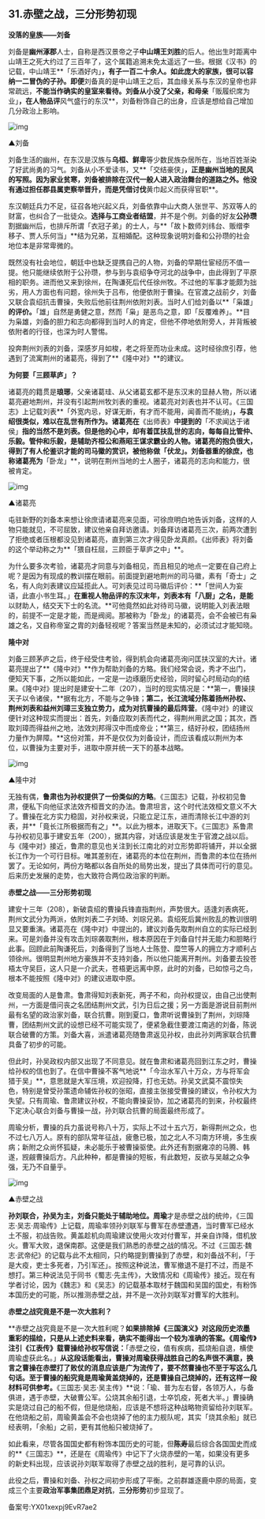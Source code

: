 ## 31.赤壁之战，三分形势初现
**没落的皇族——刘备**


刘备是**幽州涿郡**人士，自称是西汉景帝之子**中山靖王刘胜**的后人。他出生时距离中山靖王之死大约过了三百年了，这个属籍追溯未免太遥远了一些。根据《汉书》的记载，中山靖王**「乐酒好内」**，有子一百二十余人。如此庞大的家族，很可以容纳一二冒伪的子孙。即便**刘备真的是中山靖王之后，其血缘关系与东汉的皇帝也非常疏远，**不能当作确实的皇室来看待。刘备从小没了父亲，和母亲**「贩履织席为业」**，在人物品评**风气盛行的东汉**，刘备粉饰自己的出身，应该是想给自己增加几分政治上影响。


![img](https://pic2.zhimg.com/v2-edb899e926ab5c36d84276bd28cb0ca9.webp)

▲刘备


刘备生活的幽州，在东汉是汉族与**乌桓、鲜卑**等少数民族杂居所在，当地百姓渐染了好武尚勇的习气。刘备从小不爱读书，又**「交结豪侠」**，正是幽州当地的民风的写照。因为家业贫寒，刘备被排除在汉代一般人进入政治舞台的道路之外。他没有通过担任郡县属吏察举晋升，而是凭借讨伐**黄巾起义而获得官职**。


东汉朝廷兵力不足，征召各地兴起义兵，刘备依靠中山大商人张世平、苏双等人的财富，也纠合了一批徒众。**选择与工商业者结盟**，并不是个例。刘备的好友**公孙瓒**割据幽州后，也排斥所谓「衣冠子弟」的士人，与**「故卜数师刘纬台、贩缯李移子、贾人乐何当」**结为兄弟，互相婚配。这种现象说明刘备和公孙瓒的社会地位本是非常卑微的。


既然没有社会地位，朝廷中也缺乏提携自己的人物，刘备的早期仕宦经历不值一提。他只能继续依附于公孙瓒，参与到与袁绍争夺河北的战争中，由此得到了平原相的职务。进而他又来到徐州，在陶谦死后代任徐州牧。不过他的军事才能颇为拙劣，用人方面也有问题，徐州失于吕布，他便依附于曹操。在官渡之战前夕，刘备又联合袁绍抗击曹操，失败后他前往荆州依附刘表。当时人们给刘备以**「枭雄」**的评价。**「雄」自然是勇健之意，然而「枭」是恶鸟之意，即「反覆难养」。**目为枭雄，刘备的胆力和志向都得到当时人的肯定，但他不停地依附旁人，并背叛被依附者的行径，也深为时人警惕。


投奔荆州刘表的刘备，深感岁月如梭，老之将至而功业未成。这时经徐庶引荐，他遇到了流寓荆州的诸葛亮，得到了**《隆中对》**的建议。


**为何要「三顾草庐」？**


诸葛亮的籍贯是**琅琊**，父亲诸葛珪、从父诸葛玄都不是东汉末的显赫人物，所以诸葛亮避地荆州，并没有引起荆州牧刘表的重视。诸葛亮对刘表也并不认可。《三国志》上记载刘表**「外宽内忌，好谋无断，有才而不能用，闻善而不能纳」**，与袁绍很类似，难以在乱世有所作为。诸葛亮在**《出师表》**中提到的**「不求闻达于诸侯」**指的当然不是刘表。但是他的心中，却有着匡扶乱世的志向，每每自比管仲、乐毅。管仲和乐毅，是辅助齐桓公和燕昭王谋求霸业的人物。诸葛亮的抱负很大，得到了有人伦鉴识才能的司马徽的赏识，被他称做「伏龙」。刘备器重的徐庶，也称诸葛亮为**「卧龙」**，说明在荆州当地的士人圈子，诸葛亮的志向和能力，很被肯定。


![img](https://pic2.zhimg.com/v2-87b4e6fe84a971f18aa5aa02e78389ee.webp)

▲诸葛亮


屯驻新野的刘备本来想让徐庶请诸葛亮来见面，可徐庶明白地告诉刘备，这样的人物只能就见，不可屈致，建议他亲自拜访邀请。刘备拜访诸葛亮三次，前两次遭到了拒绝或者压根都没见到诸葛亮，直到第三次才得见卧龙真颜。《出师表》将刘备的这个举动称之为**「猥自枉屈，三顾臣于草庐之中」**。


为什么要多次考验，诸葛亮才同意与刘备相见，而且相见的地点一定要在自己府上呢？是因为有现成的教训摆在眼前。前面提到避地荆州的司马徽，素有「奇士」之名，有人向刘表建议应延揽此人。可刘表见过司马徽后评价：**「世间人为妄语，此直小书生耳。」**在重视人物品评的东汉末年，刘表本有「八厨」之名，是能**以财助人，结交天下士的名流。**可他竟然如此对待司马徽，说明能入刘表法眼的，前提不一定是才能，而是阀阅。那被称为「卧龙」的诸葛亮，会不会被已有枭雄之名，又自称帝室之胄的刘备轻视呢？答案当然是未知的，必须试过才能知晓。


**隆中对**


刘备三顾茅庐之后，终于经受住考验，得到机会向诸葛亮询问匡扶汉室的大计。诸葛亮提出了**《隆中对》**作为帮助刘备的方略。我们经常会说，秀才不出门，便知天下事，之所以能如此，一定是一边琢磨历史经验，同时留心时局动向的结果。《隆中对》提出时是建安十二年（207），当时的现实情况是：**第一，曹操挟天子以令诸侯，**据有北方，不能与之争锋；**第二，长江流域分陈着扬州孙权、荆州刘表和益州刘璋三支独立势力，成为对抗曹操的最后阵营**。《隆中对》的建议便针对这种现实而提出：首先，刘备应取刘表而代之，得荆州用武之国；其次，西取刘璋而得益州之地，法效刘邦得汉中而成帝业；**第三，结好孙权，团结扬州力量作为屏障。**这份对策，并不是仅仅为刘备设计，而应该看成以荆州为本位，以曹操为主要对手，进取中原并统一天下的基本战略。


![img](https://pic4.zhimg.com/v2-4d94f4a16913813d4bc84468e6722444.webp)

▲隆中对


无独有偶，**鲁肃也为孙权提供了一份类似的方略**。《三国志》记载，孙权初见鲁肃，便私下向他征求法效齐桓晋文的办法。鲁肃坦言，这个时代法效桓文意义不大了。曹操在北方实力稳固，对孙权来说，只能立足江东，进而清除长江中游的刘表，并**「竟长江所极据而有之」**。以此为根本，进取天下。《三国志》系鲁肃与孙权初见事于建安五年（200），据其内容，对话应该是发生于官渡之战以后。与《隆中对》接近，鲁肃的意见也关注到长江南北的对立形势即将铺开，并以全据长江作为一个可行目标。唯其差别在，诸葛亮的本位在荆州，而鲁肃的本位在扬州罢了。无论如何，两份方略都以各自所处的局势出发，提出了具体而可行的意见。后来历史发展的走势，也大致符合两位政治家的判断。


**赤壁之战——三分形势初现**


建安十三年（208），新破袁绍的曹操兵锋直指荆州，声势很大。适逢刘表病死，荆州文武分为两派，依附刘表二子刘琦、刘琮兄弟。袁绍死后冀州败乱的教训很明显又要重演。诸葛亮在《隆中对》中提出的，建议刘备先取荆州自立的实际已经到来。可是刘备并没有攻击刘琮袭取荆州，根本原因在于刘备自忖并无能力和胆略行此事。回顾此前陶谦死后，刘备得到了当地人士陈登、糜竺等人的拥立方才顺利占领徐州。很明显荆州地方豪族并不支持刘备，所以他只能离开荆州。刘备要去投苍梧太守吴巨，这人只是一介武夫，苍梧更远离中原，此时的刘备，已如惊弓之鸟，根本不能按照《隆中对》的建议进取中原。


改变局面的人是鲁肃。鲁肃得知刘表新死，两子不和，向孙权提议，由自己出使荆州，一方面是借问丧之名团结荆州文武，引为日后之援；另一方面是游说目前荆州最有名望的政治家刘备，联合抗曹。刚到夏口，鲁肃听说曹操到了荆州，刘琮降曹，团结荆州文武的设想已经不可能实现了，便紧急截住要渡江南逃的刘备，陈说联合破曹的方策。刘备大喜，派遣诸葛亮随鲁肃返见孙权，由此孙刘两家联合抗曹具备了初步的可能。


但此时，孙吴政权内部又出现了不同意见。就在鲁肃和诸葛亮回到江东之时，曹操给孙权的信也到了。在信中曹操不客气地说**「今治水军八十万众，方与将军会猎于吴」**，意思就是大军压境，欢迎投降，打也无妨。孙吴文武莫不震惊失色，特别是曾受孙策遗命辅佐孙权的张昭，直接主张接受曹操的建议，令孙权大为失望。只有周瑜、鲁肃建议孙权，不能向曹操妥协，加之诸葛亮的到来，孙权最终下定决心联合刘备与曹操一战，孙刘联合抗曹的局面最终形成了。


周瑜分析，曹操的兵力虽说号称八十万，实际上不过十五六万，新得荆州之众，也不过七八万人。原有的部队常年征战，疲惫已极，加之北人不习南方环境，多生疾病；新附之众尚怀狐疑，未必能乐于被曹操驱使。此外还有割据雍凉的马腾、韩遂，觊觎曹操后方。凡此种种，都是曹操的短板，有此数短，反欲与吴越之众争强，无乃不自量乎。


![img](https://pic1.zhimg.com/v2-dfcd77667a65491a8f1c7d6075212d2a.webp)

▲赤壁之战


**孙刘联合，孙吴为主，刘备只能处于辅助地位。周瑜**才是赤壁之战的统帅，《三国志·吴志·周瑜传》上记载，周瑜率领孙刘联军与曹军在赤壁遭遇，当时曹军已经水土不服，初战告败。黄盖趁机向周瑜建议使用火攻对付曹军，并亲自诈降，借机放火。曹军大败，退保南郡。这便是我们熟悉的赤壁之战的情况。不过《三国志·魏志·武帝纪》的记载与此不太相同，只约略提到曹操到了赤壁，和刘备战不利，「于是大疫，吏士多死者，乃引军还」。按照这种说法，曹军撤退不是打不过，而是不想打。第三种说法见于同书《蜀志·先主传》，大致情况和《周瑜传》接近。现在有学者讨论，因为《魏志》和《吴志》的记载基本取材于魏国和吴国的国史，有粉饰本国历史的可能，所以推测赤壁之战，并不是一次孙刘联军对曹军的大胜利。


**赤壁之战究竟是不是一次大胜利？**


**赤壁之战究竟是不是一次大胜利呢？**如果排除掉《三国演义》对这段历史浓墨重彩的描绘，只是从上述史料来看，确实不能得出一个较为准确的答案。《周瑜传》注引《江表传》载曹操给孙权写信说：**「赤壁之役，值有疾病，孤烧船自退，横使周瑜虚获此名。」**从这段话能看出，曹操对周瑜获得战胜自己的名声很不满意，换言之曹操在赤壁打了败仗的消息应该是广为流传了，要不然曹操也不至于写这么几句话。至于曹操的船究竟是周瑜黄盖烧掉的，还是曹操自己烧掉的，还有这样一段材料可供参考。**《三国志·吴志·吴主传》**说：「瑜、普为左右督，各领万人，与备俱进，遇于赤壁，大破曹公军。公烧其余船引退，士卒饥疫，死者大半。」曹操确实是烧过自己的船不假，但是他烧船，应该是不想将这种战略物资留给孙刘联军。在他烧船之前，周瑜黄盖会不会也烧掉了他的主力舰队呢，其实「烧其余船」就已经表明，「余船」之前，更有其他船只被烧掉了。


如此看来，尽管各国国史都有粉饰本国历史的可能，但**陈寿**最后综合各国国史而成的**《三国志》**，还是在《周瑜传》中记下了火烧赤壁的一笔，如果没有更多的新史料出现，应该说孙刘联军取得了赤壁之战的胜利，是可靠的认识。


此役之后，曹操和刘备、孙权之间初步形成了平衡。之前群雄逐鹿中原的局面，变成三个主要**政治军事集团鼎足对抗**，**三分形势**初步显现了。


备案号:YX01xexpj9EvR7ae2

